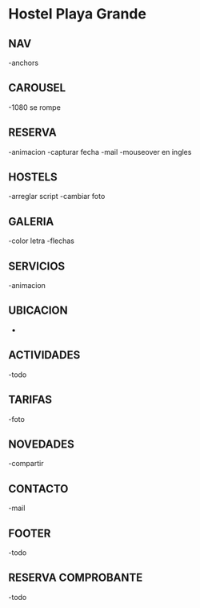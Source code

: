 # Hostel Playa Grande


## NAV
-anchors


## CAROUSEL
-1080 se rompe


## RESERVA
-animacion
-capturar fecha
-mail
-mouseover en ingles


## HOSTELS
-arreglar script
-cambiar foto


## GALERIA
-color letra
-flechas


## SERVICIOS
-animacion


## UBICACION
-


## ACTIVIDADES
-todo


## TARIFAS
-foto


## NOVEDADES
-compartir


## CONTACTO
-mail


## FOOTER
-todo


## RESERVA COMPROBANTE
-todo
